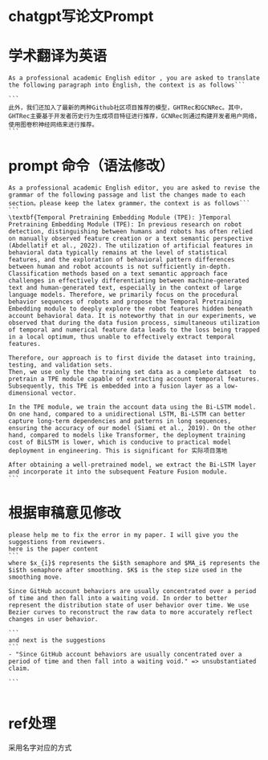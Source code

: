 # chatgpt写论文Prompt




# 学术翻译为英语

````
As a professional academic English editor , you are asked to translate the following paragraph into English, the context is as follows```

```
此外，我们还加入了最新的两种Github社区项目推荐的模型，GHTRec和GCNRec。其中，GHTRec主要基于开发者历史行为生成项目特征进行推荐，GCNRec则通过构建开发者用户网络，使用图卷积神经网络来进行推荐。
```
````





# prompt 命令（语法修改） 

````
As a professional academic English editor, you are asked to revise the grammar of the following passage and list the changes made to each section。please keep the latex grammer，the context is as follows```
```
\textbf{Temporal Pretraining Embedding Module (TPE): }Temporal Pretraining Embedding Module (TPE): In previous research on robot detection, distinguishing between humans and robots has often relied on manually observed feature creation or a text semantic perspective (Abdellatif et al., 2022). The utilization of artificial features in behavioral data typically remains at the level of statistical features, and the exploration of behavioral pattern differences between human and robot accounts is not sufficiently in-depth. Classification methods based on a text semantic approach face challenges in effectively differentiating between machine-generated text and human-generated text, especially in the context of large language models. Therefore, we primarily focus on the procedural behavior sequences of robots and propose the Temporal Pretraining Embedding module to deeply explore the robot features hidden beneath account behavioral data. It is noteworthy that in our experiments, we observed that during the data fusion process, simultaneous utilization of temporal and numerical feature data leads to the loss being trapped in a local optimum, thus unable to effectively extract temporal features. 

Therefore, our approach is to first divide the dataset into training, testing, and validation sets. 
Then, we use only the the training set data as a complete dataset  to pretrain a TPE module capable of extracting account temporal features. Subsequently, this TPE is embedded into a fusion layer as a low-dimensional vector.

In the TPE module, we train the account data using the Bi-LSTM model. On one hand, compared to a unidirectional LSTM, Bi-LSTM can better capture long-term dependencies and patterns in long sequences, ensuring the accuracy of our model (Siami et al., 2019). On the other hand, compared to models like Transformer, the deployment training cost of BiLSTM is lower, which is conducive to practical model deployment in engineering. This is significant for 实际项目落地

After obtaining a well-pretrained model, we extract the Bi-LSTM layer and incorporate it into the subsequent Feature Fusion module.
```
````





# 根据审稿意见修改

````
please help me to fix the error in my paper. I will give you the suggestions from reviewers.
here is the paper content
```
where $x_{i}$ represents the $i$th semaphore and $MA_i$ represents the $i$th semaphore after smoothing. $K$ is the step size used in the smoothing move.

Since GitHub account behaviors are usually concentrated over a period of time and then fall into a waiting void. In order to better represent the distribution state of user behavior over time. We use Bezier curves to reconstruct the raw data to more accurately reflect changes in user behavior.

```
and next is the suggestions
```
- "Since GitHub account behaviors are usually concentrated over a period of time and then fall into a waiting void." => unsubstantiated claim.

```


````









# ref处理

采用名字对应的方式




